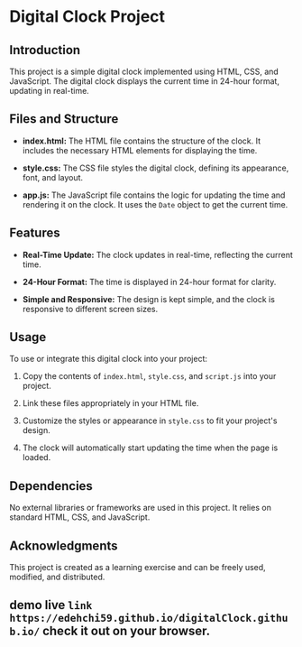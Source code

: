 # Digital Clock Project

## Introduction

This project is a simple digital clock implemented using HTML, CSS, and JavaScript. The digital clock displays the current time in 24-hour format, updating in real-time.

## Files and Structure

- **index.html:** The HTML file contains the structure of the clock. It includes the necessary HTML elements for displaying the time.

- **style.css:** The CSS file styles the digital clock, defining its appearance, font, and layout.

- **app.js:** The JavaScript file contains the logic for updating the time and rendering it on the clock. It uses the `Date` object to get the current time.

## Features

- **Real-Time Update:** The clock updates in real-time, reflecting the current time.

- **24-Hour Format:** The time is displayed in 24-hour format for clarity.

- **Simple and Responsive:** The design is kept simple, and the clock is responsive to different screen sizes.

## Usage

To use or integrate this digital clock into your project:

1. Copy the contents of `index.html`, `style.css`, and `script.js` into your project.

2. Link these files appropriately in your HTML file.

3. Customize the styles or appearance in `style.css` to fit your project's design.

4. The clock will automatically start updating the time when the page is loaded.

## Dependencies

No external libraries or frameworks are used in this project. It relies on standard HTML, CSS, and JavaScript.

## Acknowledgments

This project is created as a learning exercise and can be freely used, modified, and distributed.

## demo live `link` `https://edehchi59.github.io/digitalClock.github.io/` check it out on your browser.
